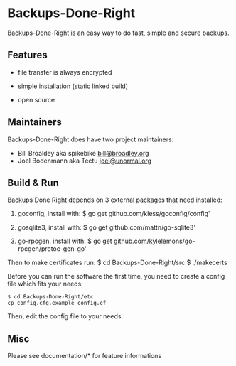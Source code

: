 # Backups-Done-Right

Backups-Done-Right is an easy way to do fast, simple and secure backups.



## Features

* file transfer is always encrypted

* simple installation (static linked build)

* open source



## Maintainers

Backups-Done-Right does have two project maintainers:

* Bill Broaldey   aka spikebike 	<bill@broadley.org>
* Joel Bodenmann  aka Tectu       <joel@unormal.org>



## Build & Run

Backups Done Right depends on 3 external packages that need installed:

1. goconfig, install with:
	$ go get github.com/kless/goconfig/config'

2. gosqlite3, install with:
	$ go get github.com/mattn/go-sqlite3'

3. go-rpcgen, install with:
	$ go get github.com/kylelemons/go-rpcgen/protoc-gen-go'

Then to make certificates run:
	$ cd Backups-Done-Right/src
	$ ./makecerts <your email address>

Before you can run the software the first time, you need to create
a config file which fits your needs:

	$ cd Backups-Done-Right/etc
	cp config.cfg.example config.cf

Then, edit the config file to your needs.



## Misc

Please see documentation/* for feature informations


